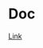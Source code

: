 # Doc

[Link](https://funny-credit-6c3.notion.site/Doc-chanllenge-Interseguro-4849b649da724e5a84afe2622c610b50)
